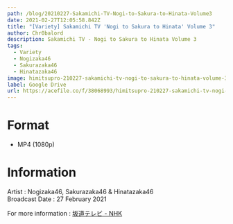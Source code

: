 ```yaml
---
path: /blog/20210227-Sakamichi-TV-Nogi-to-Sakura-to-Hinata-Volume3
date: 2021-02-27T12:05:58.842Z
title: "[Variety] Sakamichi TV 'Nogi to Sakura to Hinata' Volume 3"
author: Chr0balord
description: Sakamichi TV - Nogi to Sakura to Hinata Volume 3
tags:
  - Variety
  - Nogizaka46
  - Sakurazaka46
  - Hinatazaka46
image: himitsupro-210227-sakamichi-tv-nogi-to-sakura-to-hinata-volume-3.mp4_thumbs.jpg
label: Google Drive
url: https://acefile.co/f/38068993/himitsupro-210227-sakamichi-tv-nogi-to-sakura-to-hinata-volume-3-mp4
---
```

# Format

* MP4 (1080p)

# Information

Artist : Nogizaka46, Sakurazaka46 & Hinatazaka46 <br>
Broadcast Date : 27 February 2021

For more information : [坂道テレビ - NHK](https://www.nhk.jp/p/ts/Y1WQ7WZP64/)